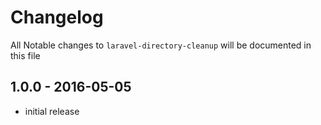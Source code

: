 # Changelog

All Notable changes to `laravel-directory-cleanup` will be documented in this file

## 1.0.0 - 2016-05-05

- initial release
